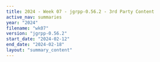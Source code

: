 ```yaml
---
title: 2024 - Week 07 - jgrpp-0.56.2 - 3rd Party Content
active_nav: summaries
year: "2024"
filename: "wk07"
version: "jgrpp-0.56.2"
start_date: "2024-02-12"
end_date: "2024-02-18"
layout: "summary_content"
---
```


